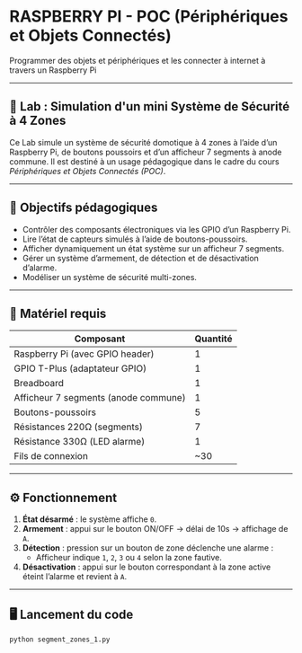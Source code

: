 # RASPBERRY PI - POC (Périphériques et Objets Connectés)
Programmer des objets et périphériques et les connecter à internet à travers un Raspberry Pi

---

## 📌 Lab : Simulation d'un mini Système de Sécurité à 4 Zones

Ce Lab simule un système de sécurité domotique à 4 zones à l’aide d’un Raspberry Pi, de boutons poussoirs et d’un afficheur 7 segments à anode commune. Il est destiné à un usage pédagogique dans le cadre du cours *Périphériques et Objets Connectés (POC)*.

---

## 🎯 Objectifs pédagogiques

- Contrôler des composants électroniques via les GPIO d’un Raspberry Pi.
- Lire l’état de capteurs simulés à l’aide de boutons-poussoirs.
- Afficher dynamiquement un état système sur un afficheur 7 segments.
- Gérer un système d’armement, de détection et de désactivation d’alarme.
- Modéliser un système de sécurité multi-zones.

---

## 🧰 Matériel requis

| Composant                         | Quantité |
|----------------------------------|----------|
| Raspberry Pi (avec GPIO header)  | 1        |
| GPIO T-Plus (adaptateur GPIO)    | 1        |
| Breadboard                       | 1        |
| Afficheur 7 segments (anode commune) | 1    |
| Boutons-poussoirs                | 5        |
| Résistances 220Ω (segments)      | 7        |
| Résistance 330Ω (LED alarme)     | 1        |
| Fils de connexion                | ~30      |

---

## ⚙️ Fonctionnement

1. **État désarmé** : le système affiche `0`.
2. **Armement** : appui sur le bouton ON/OFF → délai de 10s → affichage de `A`.
3. **Détection** : pression sur un bouton de zone déclenche une alarme :
    - Afficheur indique `1`, `2`, `3` ou `4` selon la zone fautive.
4. **Désactivation** : appui sur le bouton correspondant à la zone active éteint l’alarme et revient à `A`.

---

## 🖥️ Lancement du code

```bash
python segment_zones_1.py
